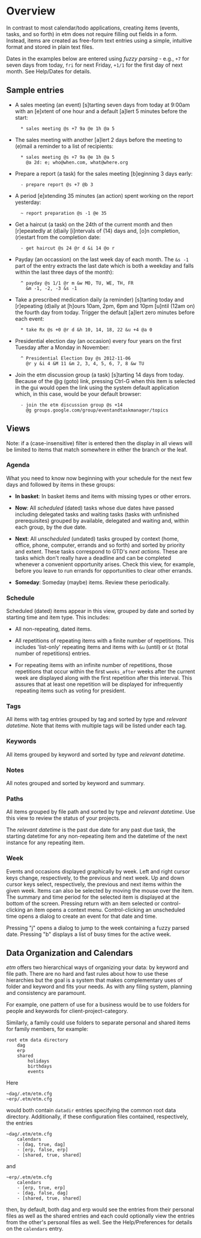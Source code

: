 # Overview

In contrast to most calendar/todo applications, creating items (events, tasks, and so forth) in etm does not require filling out fields in a form. Instead, items are created as free-form text entries using a simple, intuitive format and stored in plain text files.

Dates in the examples below are entered using *fuzzy parsing* - e.g., `+7` for seven days from today, `fri` for next Friday, `+1/1` for the first day of next month. See Help/Dates for details.

## Sample entries

* A sales meeting (an event) [s]tarting seven days from today at 9:00am with an [e]xtent of one hour and a default [a]lert 5 minutes before the start:

        * sales meeting @s +7 9a @e 1h @a 5

* The sales meeting with another [a]lert 2 days before the meeting to (e)mail a reminder to a list of recipients:

        * sales meeting @s +7 9a @e 1h @a 5
          @a 2d: e; who@when.com, what@where.org

* Prepare a report (a task) for the sales meeting [b]eginning 3 days early:

        - prepare report @s +7 @b 3

* A period [e]xtending 35 minutes (an action) spent working on the report yesterday:

        ~ report preparation @s -1 @e 35

* Get a haircut (a task) on the 24th of the current month and then [r]epeatedly at (d)aily [i]ntervals of (14) days and, [o]n completion,  (r)estart from the completion date:

        - get haircut @s 24 @r d &i 14 @o r

* Payday (an occassion) on the last week day of each month. The `&s -1` part of the entry extracts the last date which is both a weekday and falls within the last three days of the month):

        ^ payday @s 1/1 @r m &w MO, TU, WE, TH, FR
          &m -1, -2, -3 &s -1

* Take a prescribed medication daily (a reminder) [s]tarting today and [r]epeating (d)aily at [h]ours 10am, 2pm, 6pm and 10pm [u]ntil (12am on) the fourth day from today. Trigger the default [a]lert zero minutes before each event:

        * take Rx @s +0 @r d &h 10, 14, 18, 22 &u +4 @a 0

* Presidential election day (an occasion) every four years on the first Tuesday after a Monday in November:

        ^ Presidential Election Day @s 2012-11-06
          @r y &i 4 &M 11 &m 2, 3, 4, 5, 6, 7, 8 &w TU

* Join the etm discussion group (a task) [s]tarting 14 days from today. Because of the @g (goto) link, pressing Ctrl-G when this item is selected in the gui would open the link using the system default application which, in this case, would be your default browser:

        - join the etm discussion group @s +14
          @g groups.google.com/group/eventandtaskmanager/topics

## Views

Note: if a (case-insensitive) filter is entered then the display in all views will be limited to items that match somewhere in either the branch or the leaf.

### Agenda

What you need to know now beginning with your schedule for the next few days and followed by items in these groups:

- **In basket**: In basket items and items with missing types or other errors.

- **Now**: All *scheduled* (dated) tasks whose due dates have passed including delegated tasks and waiting tasks (tasks with unfinished prerequisites) grouped by available, delegated and waiting and, within each group, by the due date.

- **Next**: All *unscheduled* (undated) tasks grouped by context (home, office, phone, computer, errands and so forth) and sorted by priority and extent. These tasks correspond to GTD's *next actions*. These are tasks which don't really have a deadline and can be completed whenever a convenient  opportunity arises.  Check this view, for example, before you leave to run errands for opportunities to clear other errands.

- **Someday**: Someday (maybe) items. Review these periodically.


### Schedule

Scheduled (dated) items appear in this view, grouped by date and sorted by starting time and item type. This includes:

- All non-repeating, dated items.

- All repetitions of repeating items with a finite number of repetitions. This includes 'list-only' repeating items and items with `&u` (until) or `&t` (total number of repetitions) entries.

- For repeating items with an infinite number of repetitions, those repetitions that occur within the first `weeks_after` weeks after the current week are displayed along with the first repetition after this interval. This assures that at least one repetition will be displayed for infrequently repeating items such as voting for president.

### Tags

All items with tag entries grouped by tag and sorted by type and *relevant datetime*. Note that items with multiple tags will be listed under each tag.

### Keywords

All items grouped by keyword and sorted by type and *relevant datetime*.

### Notes

All notes grouped and sorted by keyword and summary.

### Paths

All items grouped by file path and sorted by type and *relevant datetime*. Use this view to review the status of your projects.

The *relevant datetime* is the past due date for any past due task, the starting datetime for any non-repeating item and the datetime of the next instance for any repeating item.

### Week

Events and occasions displayed graphically by week. Left and right cursor keys change, respectively, to the previous and next week. Up and down cursor keys select, respectively, the previous and next items within the given week. Items can also be selected by moving the mouse over the item. The summary and time period for the selected item is displayed at the bottom of the screen. Pressing return with an item selected or control-clicking an item opens a context menu. Control-clicking an unscheduled time opens a dialog to create an event for that date and time.

Pressing "j" opens a dialog to jump to the week containing a fuzzy parsed date. Pressing "b" displays a list of busy times for the active week.

## Data Organization and Calendars

*etm* offers two hierarchical ways of organizing your data: by keyword and file path. There are no hard and fast rules about how to use these hierarchies but the goal is a system that makes complementary uses of folder and keyword and fits your needs. As with any filing system, planning and consistency are paramount.

For example, one pattern of use for a business would be to use folders for people and keywords for client-project-category.

Similarly, a family could use folders to separate personal and shared items for family members, for example:

    root etm data directory
        dag
        erp
        shared
            holidays
            birthdays
            events

Here

    ~dag/.etm/etm.cfg
    ~erp/.etm/etm.cfg

would both contain `datadir` entries specifying the common root data directory. Additionally, if these configuration files contained, respectively, the entries

    ~dag/.etm/etm.cfg
        calendars
        - [dag, true, dag]
        - [erp, false, erp]
        - [shared, true, shared]

and

    ~erp/.etm/etm.cfg
        calendars
        - [erp, true, erp]
        - [dag, false, dag]
        - [shared, true, shared]

then, by default, both dag and erp would see the entries from their personal files as well as the shared entries and each could optionally view the entries from the other's personal files as well.  See the Help/Preferences for details on the `calendars` entry.
